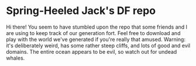 Spring-Heeled Jack's DF repo
============================

Hi there! You seem to have stumbled upon the repo that some friends and I are
using to keep track of our generation fort. Feel free to download and play with
the world we've generated if you're really that amused. Warning: it's
deliberately weird, has some rather steep cliffs, and lots of good and evil
domains. The entire ocean appears to be evil, so watch out for undead whales.
